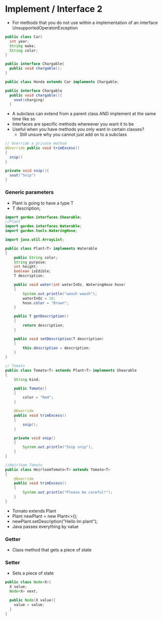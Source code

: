 # Implement / Interface 2

- For methods that you do not use within a implementation of an interface UnsupportedOperatonException

```java
public class Car{
  int year;
  String make;
  String color;
}

public interface Chargable{
  public void chargable();
}

public class Honda extends Car implements Chargable;

public interface Chargable
  public void chargable(){
    sout(charging)
  }
```

- A subclass can extend from a parent class AND implement at the same time like so
- Interfaces are specific methods whereever you want it to be
- Useful when you have methods you only want in certain classes?
  - Still unsure why you cannot just add on to a subclass

```java
// Override a private method
@Override public void trimExcess()
{
  snip()
}

private void snip(){
  sout("Snip")
}
```

### Generic parameters

- Plant<T>  is going to have a type T
- T description;

```java
import garden.interfaces.Shearable;
//Plant
import garden.interfaces.Waterable;
import garden.tools.WateringHose;

import java.util.ArrayList;

public class Plant<T> implements Waterable
{
    public String color;
    String purpose;
    int height;
    boolean isEdible;
    T description;

    public void water(int waterInOz, WateringHose hose)
    {
        System.out.println("woosh woosh");
        waterInOz = 10;
        hose.color = "Brown";
    }

    public T getDescription()
    {
        return description;
    }

    public void setDescription(T description)
    {
        this.description = description;
    }
}

// Tomato
public class Tomato<T> extends Plant<T> implements Shearable
{
    String kind;

    public Tomato()
    {
        color = "Red";
    }

    @Override
    public void trimExcess()
    {
        snip();
    }

    private void snip()
    {
        System.out.println("Snip snip");
    }
}

//Heirloom Tomato
public class HeirloomTomato<T> extends Tomato<T>
{
    @Override
    public void trimExcess()
    {
        System.out.println("Please be careful!");
    }
}
```

- Tomato<T> extends Plant<T>
- Plant<String> newPlant = new Plant<>();
- newPlant.setDescription("Hello Im plant");
- Java passes everything by value

### Getter

- Class method that gets a piece of state

### Setter

- Sets a piece of state

```java
public class Node<X>{
  X value;
  Node<X> next;

  public Node(X value){
    value = value;
  }
}
```
